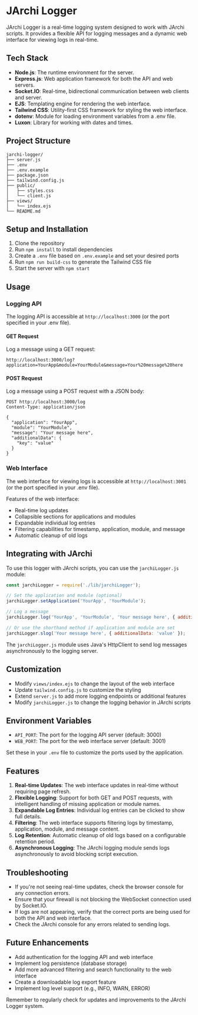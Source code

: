 # JArchi Logger

JArchi Logger is a real-time logging system designed to work with JArchi scripts. It provides a flexible API for logging messages and a dynamic web interface for viewing logs in real-time.

## Tech Stack

- **Node.js**: The runtime environment for the server.
- **Express.js**: Web application framework for both the API and web servers.
- **Socket.IO**: Real-time, bidirectional communication between web clients and server.
- **EJS**: Templating engine for rendering the web interface.
- **Tailwind CSS**: Utility-first CSS framework for styling the web interface.
- **dotenv**: Module for loading environment variables from a .env file.
- **Luxon**: Library for working with dates and times.

## Project Structure

```
jarchi-logger/
├── server.js
├── .env
├── .env.example
├── package.json
├── tailwind.config.js
├── public/
│   ├── styles.css
│   └── client.js
├── views/
│   └── index.ejs
└── README.md
```

## Setup and Installation

1. Clone the repository
2. Run `npm install` to install dependencies
3. Create a `.env` file based on `.env.example` and set your desired ports
4. Run `npm run build-css` to generate the Tailwind CSS file
5. Start the server with `npm start`

## Usage

### Logging API

The logging API is accessible at `http://localhost:3000` (or the port specified in your .env file).

#### GET Request
Log a message using a GET request:
```
http://localhost:3000/log?application=YourApp&module=YourModule&message=Your%20message%20here
```

#### POST Request
Log a message using a POST request with a JSON body:
```
POST http://localhost:3000/log
Content-Type: application/json

{
  "application": "YourApp",
  "module": "YourModule",
  "message": "Your message here",
  "additionalData": {
    "key": "value"
  }
}
```

### Web Interface

The web interface for viewing logs is accessible at `http://localhost:3001` (or the port specified in your .env file).

Features of the web interface:
- Real-time log updates
- Collapsible sections for applications and modules
- Expandable individual log entries
- Filtering capabilities for timestamp, application, module, and message
- Automatic cleanup of old logs

## Integrating with JArchi

To use this logger with JArchi scripts, you can use the `jarchiLogger.js` module:

```javascript
const jarchiLogger = require('./lib/jarchiLogger');

// Set the application and module (optional)
jarchiLogger.setApplication('YourApp', 'YourModule');

// Log a message
jarchiLogger.log('YourApp', 'YourModule', 'Your message here', { additionalData: 'value' });

// Or use the shorthand method if application and module are set
jarchiLogger.slog('Your message here', { additionalData: 'value' });
```

The `jarchiLogger.js` module uses Java's HttpClient to send log messages asynchronously to the logging server.

## Customization

- Modify `views/index.ejs` to change the layout of the web interface
- Update `tailwind.config.js` to customize the styling
- Extend `server.js` to add more logging endpoints or additional features
- Modify `jarchiLogger.js` to change the logging behavior in JArchi scripts

## Environment Variables

- `API_PORT`: The port for the logging API server (default: 3000)
- `WEB_PORT`: The port for the web interface server (default: 3001)

Set these in your `.env` file to customize the ports used by the application.

## Features

1. **Real-time Updates**: The web interface updates in real-time without requiring page refresh.
2. **Flexible Logging**: Support for both GET and POST requests, with intelligent handling of missing application or module names.
3. **Expandable Log Entries**: Individual log entries can be clicked to show full details.
4. **Filtering**: The web interface supports filtering logs by timestamp, application, module, and message content.
5. **Log Retention**: Automatic cleanup of old logs based on a configurable retention period.
6. **Asynchronous Logging**: The JArchi logging module sends logs asynchronously to avoid blocking script execution.

## Troubleshooting

- If you're not seeing real-time updates, check the browser console for any connection errors.
- Ensure that your firewall is not blocking the WebSocket connection used by Socket.IO.
- If logs are not appearing, verify that the correct ports are being used for both the API and web interface.
- Check the JArchi console for any errors related to sending logs.

## Future Enhancements

- Add authentication for the logging API and web interface
- Implement log persistence (database storage)
- Add more advanced filtering and search functionality to the web interface
- Create a downloadable log export feature
- Implement log level support (e.g., INFO, WARN, ERROR)

Remember to regularly check for updates and improvements to the JArchi Logger system.